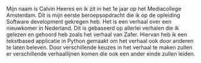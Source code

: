 Mijn naam is Calvin Heeres en ik zit in het 1e jaar op het Mediacollege Amsterdam. Dit is mijn eerste beroepsopdracht die ik op de opleiding Software development gekregen heb. Het is een verhaal over een nieuwkomer in Nederland. Dit is gebaseerd op allerlei verhalen die ik gelezen en gehoord heb zoals het verhaal van Zafer. Hiervan heb ik een tekstbased applicatie in Python gemaakt om het verhaal ook door anderen te laten beleven. Door verschillende keuzes in het verhaal te maken zullen er verschillende verhaallijnen komen die ook een ander einde zullen leiden.
